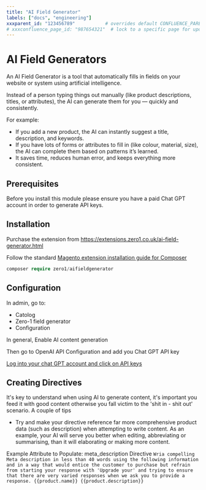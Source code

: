```yaml
---
title: "AI Field Generator"
labels: ["docs", "engineering"]
xxxparent_id: "123456789"           # overrides default CONFLUENCE_PARENT_ID
# xxxconfluence_page_id: "987654321"  # lock to a specific page for updates
---
```


# AI Field Generators

An AI Field Generator is a tool that automatically fills in fields on your website or system using artificial intelligence.

Instead of a person typing things out manually (like product descriptions, titles, or attributes), the AI can generate them for you — quickly and consistently.

For example:
- If you add a new product, the AI can instantly suggest a title, description, and keywords.
- If you have lots of forms or attributes to fill in (like colour, material, size), the AI can complete them based on patterns it’s learned.
- It saves time, reduces human error, and keeps everything more consistent.

## Prerequisites

Before you install this module please ensure you have a paid Chat GPT account in order to generate API keys.


## Installation

Purchase the extension from https://extensions.zero1.co.uk/ai-field-generator.html

Follow the standard [Magento extension installation guide for Composer](https://docs.zero1.co.uk/magento-extensions/) 
```php
composer require zero1/aifieldgenerator
```

## Configuration

In admin, go to:

- Catolog
- Zero-1 field generator
- Configuration

In general, Enable AI content generation

 Then go to OpenAI API Configuration  and add you Chat GPT API key

[Log into your chat GPT account and click on API keys](https://platform.openai.com/settings/organization/api-keys) 


## Creating Directives

It's key to understand when using AI to generate content, it's important you feed it with good content otherwise you fall victim to the 'shit in - shit out' scenario. A couple of tips

 - Try and make your directive reference far more comprehensive product data (such as description) when attempting to write content. As an example, your AI will serve you better when editing, abbreviating or summarising, than it will elaborating or making more content.

Example
Attribute to Populate: meta_description
Directive `Wria compelling Meta description in less than 40 words using the following information and in a way that would entice the customer to purchase but refrain from starting your response with 'Upgrade your' and trying to ensure that there are very varied responses when we ask you to provide a response. {{product.name}} {{product.description}}`
   
